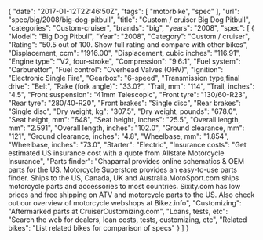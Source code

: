 {
    "date": "2017-01-12T22:46:50Z",
    "tags": [
        "motorbike",
        "spec"
    ],
    "url": "spec\/big\/2008\/big-dog-pitbull",
    "title": "Custom \/ cruiser Big Dog Pitbull",
    "categories": "Custom-cruiser",
    "brands": "big",
    "years": "2008",
    "spec": [
        {
            "Model": "Big Dog Pitbull",
            "Year": "2008",
            "Category": "Custom \/ cruiser",
            "Rating": "50.5 out of 100. Show full rating and compare with other bikes",
            "Displacement, ccm": "1916.00",
            "Displacement, cubic inches": "116.91",
            "Engine type": "V2, four-stroke",
            "Compression": "9.6:1",
            "Fuel system": "Carburettor",
            "Fuel control": "Overhead Valves (OHV)",
            "Ignition": "Electronic Single Fire",
            "Gearbox": "6-speed",
            "Transmission type,final drive": "Belt",
            "Rake (fork angle)": "33.0?",
            "Trail, mm": "114",
            "Trail, inches": "4.5",
            "Front suspension": "41mm Telescopic",
            "Front tyre": "130\/60-R23",
            "Rear tyre": "280\/40-R20",
            "Front brakes": "Single disc",
            "Rear brakes": "Single disc",
            "Dry weight, kg": "307.5",
            "Dry weight, pounds": "678.0",
            "Seat height, mm": "648",
            "Seat height, inches": "25.5",
            "Overall length, mm": "2.591",
            "Overall length, inches": "102.0",
            "Ground clearance, mm": "121",
            "Ground clearance, inches": "4.8",
            "Wheelbase, mm": "1.854",
            "Wheelbase, inches": "73.0",
            "Starter": "Electric",
            "Insurance costs": "Get estimated US insurance cost with a quote from Allstate Motorcycle Insurance",
            "Parts finder": "Chaparral provides online schematics & OEM parts for the US.   Motorcycle Superstore provides an easy-to-use parts finder. Ships to the US, Canada, UK and Australia.MotoSport.com ships motorcycle parts and accessories to most countries.    Sixity.com has low prices and free shipping on ATV and motorcycle parts to the US. Also check out our overview of motorcycle webshops at Bikez.info",
            "Customizing": "Aftermarked parts at CruiserCustomizing.com",
            "Loans, tests, etc": "Search the web for dealers, loan costs, tests, customizing, etc",
            "Related bikes": "List related bikes for comparison of specs"
        }
    ]
}